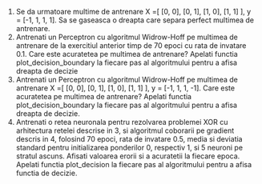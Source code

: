 1. Se da urmatoare multime de antrenare X =[ [0, 0], [0, 1], [1, 0], [1, 1] ], y =
[-1, 1, 1, 1]. Sa se gaseasca o dreapta care separa perfect multimea de
antrenare.
2. Antrenati un Perceptron cu algoritmul Widrow-Hoff pe multimea de antrenare
de la exercitiul anterior timp de 70 epoci cu rata de invatare 0.1. Care este
acuratetea pe multimea de antrenare? Apelati functia plot_decision_boundary la
fiecare pas al algoritmului pentru a afisa dreapta de decizie
3. Antrenati un Perceptron cu algoritmul Widrow-Hoff pe multimea de antrenare
X =[ [0, 0], [0, 1], [1, 0], [1, 1] ], y = [-1, 1, 1, -1]. Care este acuratetea pe
multimea de antrenare? Apelati functia plot_decision_boundary la fiecare pas al
algoritmului pentru a afisa dreapta de decizie.
4. Antrenati o retea neuronala pentru rezolvarea problemei XOR cu arhitectura
retelei descrise in 3, si algoritmul coborarii pe gradient descris in 4, folosind
70 epoci, rata de invatare 0.5, media si deviatia standard pentru initializarea
ponderilor 0, respectiv 1, si 5 neuroni pe stratul ascuns. Afisati valoarea
erorii si a acuratetii la fiecare epoca. Apelati functia plot_decision la fiecare pas
al algoritmului pentru a afisa functia de decizie.
